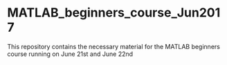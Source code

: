# MATLAB_beginners_course_Jun2017
This repository contains the necessary material for the MATLAB beginners course running on June 21st and June 22nd
